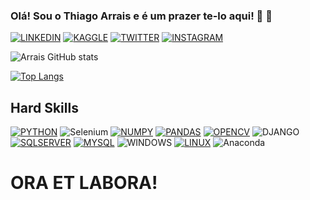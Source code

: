 ### Olá! Sou o Thiago Arrais e é um prazer te-lo aqui! 👊 🙏


[![LINKEDIN](https://img.shields.io/badge/LinkedIn-0077B5?style=for-the-badge&logo=linkedin&logoColor=white)](https://www.linkedin.com/in/thiago-arrais-51b565171/)
[![KAGGLE](https://img.shields.io/badge/Kaggle-20BEFF?style=for-the-badge&logo=Kaggle&logoColor=white)](https://www.kaggle.com/tgoarrais)
[![TWITTER](https://img.shields.io/badge/Twitter-1DA1F2?style=for-the-badge&logo=twitter&logoColor=white)](https://twitter.com/tgo_arrais)
[![INSTAGRAM](https://img.shields.io/badge/Instagram-E4405F?style=for-the-badge&logo=instagram&logoColor=white)](https://www.instagram.com/tgo_arrais/)

![Arrais GitHub stats](https://github-readme-stats.vercel.app/api?username=tgoarrais&show_icons=true&theme=merko)

[![Top Langs](https://github-readme-stats.vercel.app/api/top-langs/?username=tgoarrais&layout=compact)](https://github.com/tgoarrais/github-readme-stats)

## Hard Skills

[![PYTHON](https://img.shields.io/badge/Python-3776AB?style=for-the-badge&logo=python&logoColor=white)](https://docs.python.org/3/)
![Selenium](https://img.shields.io/badge/-selenium-%43B02A?style=for-the-badge&logo=selenium&logoColor=white)
[![NUMPY](https://img.shields.io/badge/Numpy-777BB4?style=for-the-badge&logo=numpy&logoColor=white)](https://numpy.org/doc/)
[![PANDAS](https://img.shields.io/badge/Pandas-2C2D72?style=for-the-badge&logo=pandas&logoColor=white)](https://pandas.pydata.org/docs/)
[![OPENCV](https://img.shields.io/badge/OpenCV-27338e?style=for-the-badge&logo=OpenCV&logoColor=white)](https://opencv.org/)
![DJANGO](https://img.shields.io/badge/Django-092E20?style=for-the-badge&logo=django&logoColor=white)
[![SQLSERVER](https://img.shields.io/badge/Microsoft%20SQL%20Server-CC2927?style=for-the-badge&logo=microsoft%20sql%20server&logoColor=white)](https://docs.microsoft.com/pt-br/sql/sql-server/?view=sql-server-ver15)
[![MYSQL](https://img.shields.io/badge/MySQL-00000F?style=for-the-badge&logo=mysql&logoColor=white)](https://dev.mysql.com/doc/)
![WINDOWS](https://img.shields.io/badge/Windows-0078D6?style=for-the-badge&logo=windows&logoColor=white)
[![LINUX](https://img.shields.io/badge/Linux-FCC624?style=for-the-badge&logo=linux&logoColor=black)](https://www.kernel.org/doc/html/latest/)
![Anaconda](https://img.shields.io/badge/Anaconda-%2344A833.svg?style=for-the-badge&logo=anaconda&logoColor=white)
# ORA ET LABORA!
